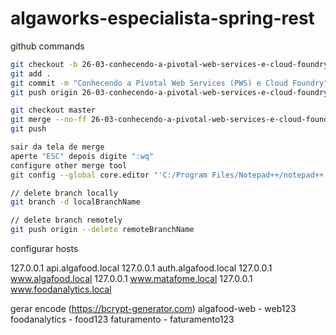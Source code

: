 # algaworks-especialista-spring-rest

github commands

```bash
git checkout -b 26-03-conhecendo-a-pivotal-web-services-e-cloud-foundry
git add .
git commit -m "Conhecendo a Pivotal Web Services (PWS) e Cloud Foundry"
git push origin 26-03-conhecendo-a-pivotal-web-services-e-cloud-foundry

git checkout master
git merge --no-ff 26-03-conhecendo-a-pivotal-web-services-e-cloud-foundry
git push

sair da tela de merge
aperte "ESC" depois digite ":wq"
configure other merge tool
git config --global core.editor "'C:/Program Files/Notepad++/notepad++.exe' -multiInst -notabbar -nosession -noPlugin"

// delete branch locally
git branch -d localBranchName

// delete branch remotely
git push origin --delete remoteBranchName
```

configurar hosts

127.0.0.1       api.algafood.local
127.0.0.1       auth.algafood.local
127.0.0.1       www.algafood.local
127.0.0.1       www.matafome.local
127.0.0.1       www.foodanalytics.local

gerar encode (https://bcrypt-generator.com)
algafood-web - web123
foodanalytics - food123
faturamento - faturamento123